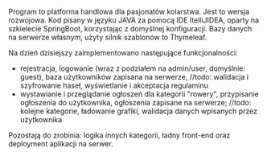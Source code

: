 Program to platforma handlowa dla pasjonatów kolarstwa. Jest to wersja rozwojowa. Kod pisany w języku JAVA za pomocą 
IDE ItelliJIDEA, oparty na szkielecie SpringBoot, korzystając z domyślnej konfiguracji. Bazy danych na serwerze własnym, 
użyty silnik szablonów to Thymeleaf.

Na dzień dzisiejszy zaimplementowano następujące funkcjonalności:
- rejestracja, logowanie (wraz z podziałem na admin/user, domyślnie: guest), baza użytkowników zapisana na serwerze, 
      //todo: walidacja i szyfrowanie haseł, wyświetlanie i akceptacja regulaminu
- wystawianie i przeglądanie ogłoszeń dla kategorii "rowery", przypisanie ogłoszenia do użytkownika, ogłoszenia zapisane
  na serwerze;
      //todo: kolejne kategorie, ładowanie grafiki, walidacja danych wpisanych przez użytkownika
      
Pozostają do zrobinia: logika innych kategorii, ładny front-end oraz deployment aplikacji na serwer.
